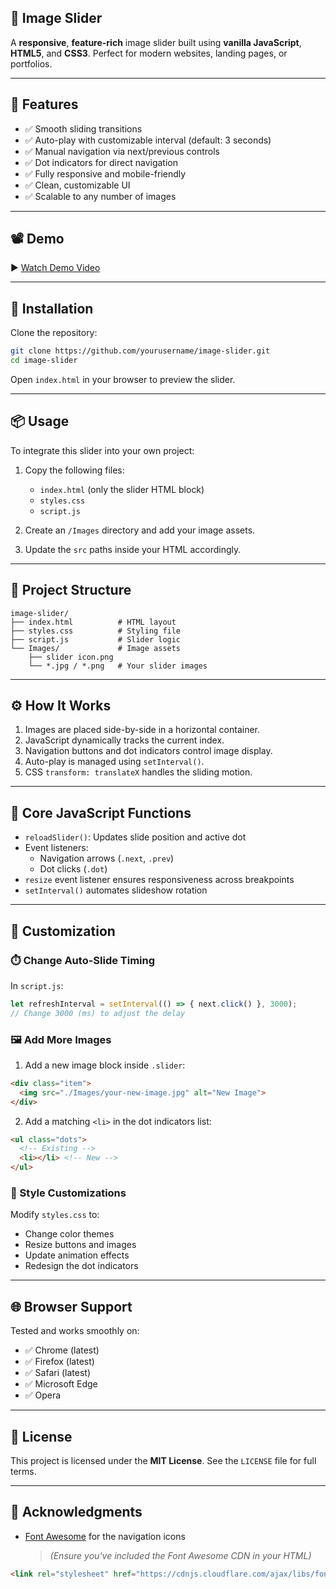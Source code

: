 ## 🌠 Image Slider

A **responsive**, **feature-rich** image slider built using **vanilla JavaScript**, **HTML5**, and **CSS3**. Perfect for modern websites, landing pages, or portfolios.

---

## 🔧 Features

- ✅ Smooth sliding transitions
- ✅ Auto-play with customizable interval (default: 3 seconds)
- ✅ Manual navigation via next/previous controls
- ✅ Dot indicators for direct navigation
- ✅ Fully responsive and mobile-friendly
- ✅ Clean, customizable UI
- ✅ Scalable to any number of images

---

## 📽️ Demo

▶️ [Watch Demo Video](https://github.com/4rshxnth/IMAGE-SLIDER/blob/main/Images/Demo.mp4)


---

## 🚀 Installation

Clone the repository:

```bash
git clone https://github.com/yourusername/image-slider.git
cd image-slider
```

Open `index.html` in your browser to preview the slider.

---

## 📦 Usage

To integrate this slider into your own project:

1. Copy the following files:
   - `index.html` (only the slider HTML block)
   - `styles.css`
   - `script.js`

2. Create an `/Images` directory and add your image assets.

3. Update the `src` paths inside your HTML accordingly.

---

## 📁 Project Structure

```plaintext
image-slider/
├── index.html          # HTML layout
├── styles.css          # Styling file
├── script.js           # Slider logic
└── Images/             # Image assets
    ├── slider icon.png
    └── *.jpg / *.png   # Your slider images
```

---

## ⚙️ How It Works

1. Images are placed side-by-side in a horizontal container.
2. JavaScript dynamically tracks the current index.
3. Navigation buttons and dot indicators control image display.
4. Auto-play is managed using `setInterval()`.
5. CSS `transform: translateX` handles the sliding motion.

---

## 🧠 Core JavaScript Functions

- `reloadSlider()`: Updates slide position and active dot
- Event listeners: 
  - Navigation arrows (`.next`, `.prev`)
  - Dot clicks (`.dot`)
- `resize` event listener ensures responsiveness across breakpoints
- `setInterval()` automates slideshow rotation

---

## 🎨 Customization

### ⏱️ Change Auto-Slide Timing

In `script.js`:

```js
let refreshInterval = setInterval(() => { next.click() }, 3000);
// Change 3000 (ms) to adjust the delay
```

### 🖼️ Add More Images

1. Add a new image block inside `.slider`:

```html
<div class="item">
  <img src="./Images/your-new-image.jpg" alt="New Image">
</div>
```

2. Add a matching `<li>` in the dot indicators list:

```html
<ul class="dots">
  <!-- Existing -->
  <li></li> <!-- New -->
</ul>
```

### 🎨 Style Customizations

Modify `styles.css` to:

- Change color themes
- Resize buttons and images
- Update animation effects
- Redesign the dot indicators

---

## 🌐 Browser Support

Tested and works smoothly on:

- ✅ Chrome (latest)
- ✅ Firefox (latest)
- ✅ Safari (latest)
- ✅ Microsoft Edge
- ✅ Opera

---

## 📜 License

This project is licensed under the **MIT License**. See the `LICENSE` file for full terms.

---

## 🙏 Acknowledgments

- [Font Awesome](https://fontawesome.com/) for the navigation icons  
  > *(Ensure you've included the Font Awesome CDN in your HTML)*

```html
<link rel="stylesheet" href="https://cdnjs.cloudflare.com/ajax/libs/font-awesome/6.0.0/css/all.min.css">
```
